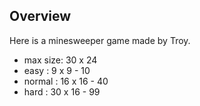 ## Overview
Here is a minesweeper game made by Troy.

* max size: 30 x 24
* easy : 9 x 9 - 10
* normal : 16 x 16 - 40
* hard : 30 x 16 - 99